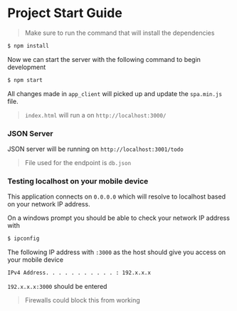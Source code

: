 # Project Start Guide

> Make sure to run the command that will install the dependencies

```sh
$ npm install
```

Now we can start the server with the following command to begin development

```sh
$ npm start
```

All changes made in `app_client` will picked up and update the `spa.min.js` file.

> `index.html` will run a on `http://localhost:3000/`

### JSON Server

JSON server will be running on `http://localhost:3001/todo`

> File used for the endpoint is `db.json`

### Testing localhost on your mobile device

This application connects on `0.0.0.0` which will resolve to localhost based on your network IP address.

On a windows prompt you should be able to check your network IP address with

```sh
$ ipconfig
```

The following IP address with `:3000` as the host should give you access on your mobile device

```sh
IPv4 Address. . . . . . . . . . . : 192.x.x.x
```

`192.x.x.x:3000` should be entered 

> Firewalls could block this from working
